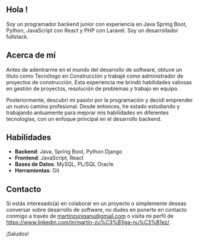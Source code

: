 ## Hola !

 Soy un programador backend junior con experiencia en Java Spring Boot, Python, JavaScript con React y PHP con Laravel. Soy un desarrollador fullstack.

## Acerca de mí

Antes de adentrarme en el mundo del desarrollo de software, obtuve un título como Tecnólogo en Construcción y trabajé como administrador de proyectos de construcción. Esta experiencia me brindó habilidades valiosas en gestión de proyectos, resolución de problemas y trabajo en equipo.

Posteriormente, descubrí mi pasión por la programación y decidí emprender un nuevo camino profesional. Desde entonces, he estado estudiando y trabajando arduamente para mejorar mis habilidades en diferentes tecnologías, con un enfoque principal en el desarrollo backend.

## Habilidades

- **Backend**: Java, Spring Boot, Python Django
- **Frontend**: JavaScript, React
- **Bases de Datos**: MySQL, PL/SQL Oracle
- **Herramientas**: Git


## Contacto

Si estás interesado(a) en colaborar en un proyecto o simplemente deseas conversar sobre desarrollo de software, no dudes en ponerte en contacto conmigo a través de martinzuniganu@gmail.com o visita mi perfil de https://www.linkedin.com/in/martin-zu%C3%B1iga-nu%C3%B1ez/.

¡Saludos!
